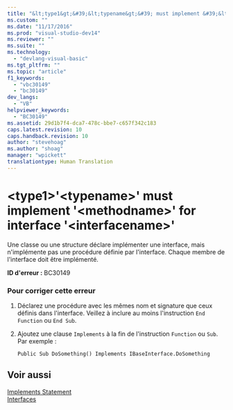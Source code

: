 ```yaml
---
title: "&lt;type1&gt;&#39;&lt;typename&gt;&#39; must implement &#39;&lt;methodname&gt;&#39; for interface &#39;&lt;interfacename&gt;&#39; | Microsoft Docs"
ms.custom: ""
ms.date: "11/17/2016"
ms.prod: "visual-studio-dev14"
ms.reviewer: ""
ms.suite: ""
ms.technology: 
  - "devlang-visual-basic"
ms.tgt_pltfrm: ""
ms.topic: "article"
f1_keywords: 
  - "vbc30149"
  - "bc30149"
dev_langs: 
  - "VB"
helpviewer_keywords: 
  - "BC30149"
ms.assetid: 29d1b7f4-dca7-478c-bbe7-c657f342c183
caps.latest.revision: 10
caps.handback.revision: 10
author: "stevehoag"
ms.author: "shoag"
manager: "wpickett"
translationtype: Human Translation
---
```

# &lt;type1&gt;&#39;&lt;typename&gt;&#39; must implement &#39;&lt;methodname&gt;&#39; for interface &#39;&lt;interfacename&gt;&#39;
Une classe ou une structure déclare implémenter une interface, mais n'implémente pas une procédure définie par l'interface.  Chaque membre de l'interface doit être implémenté.  
  
 **ID d'erreur :** BC30149  
  
### Pour corriger cette erreur  
  
1.  Déclarez une procédure avec les mêmes nom et signature que ceux définis dans l'interface.  Veillez à inclure au moins l'instruction `End Function` ou `End Sub`.  
  
2.  Ajoutez une clause `Implements` à la fin de l'instruction `Function` ou `Sub`.  Par exemple :  
  
    ```  
    Public Sub DoSomething() Implements IBaseInterface.DoSomething  
    ```  
  
## Voir aussi  
 [Implements Statement](../../../visual-basic/language-reference/statements/implements-statement.md)   
 [Interfaces](../../../visual-basic/programming-guide/language-features/interfaces/index.md)